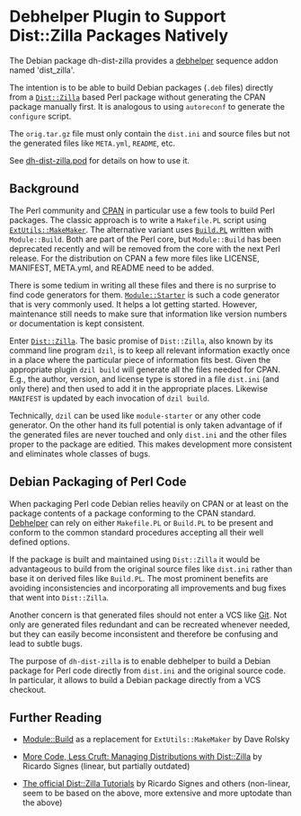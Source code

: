Debhelper Plugin to Support Dist::Zilla Packages Natively
=========================================================

The Debian package dh-dist-zilla provides a
[debhelper](http://joeyh.name/code/debhelper/) sequence addon named
'dist_zilla'.

The intention is to be able to build Debian packages (`.deb` files)
directly from a [`Dist::Zilla`](http://dzil.org/) based Perl package
without generating the CPAN package manually first.  It is analogous
to using `autoreconf` to generate the `configure` script.

The `orig.tar.gz` file must only contain the `dist.ini` and source
files but not the generated files like `META.yml`, `README`, etc.

See [dh-dist-zilla.pod](dh-dist-zilla.pod) for details on how to use
it.

Background
----------

The Perl community and [CPAN](http://www.cpan.org/) in particular use
a few tools to build Perl packages.  The classic approach is to
write a `Makefile.PL` script using
[`ExtUtils::MakeMaker`](http://perldoc.perl.org/ExtUtils/MakeMaker.html).
The alternative variant uses
[`Build.PL`](http://perldoc.perl.org/Module/Build.html)
written with `Module::Build`.  Both are part of the Perl core, but
`Module::Build` has been deprecated recently and will be removed from
the core with the next Perl release.  For the distribution on CPAN a
few more files like LICENSE, MANIFEST, META.yml, and README need to be
added.

There is some tedium in writing all these files and there is no
surprise to find code generators for them.
[`Module::Starter`](http://search.cpan.org/dist/Module-Starter/lib/Module/Starter.pm)
is such a code generator that is very commonly used.  It helps a lot
getting started.  However, maintenance still needs to make sure that
information like version numbers or documentation is kept consistent.

Enter [`Dist::Zilla`](http://dzil.org/).  The basic promise of
`Dist::Zilla`, also known by its command line program `dzil`, is to
keep all relevant information exactly once in a place where the
particular piece of information fits best.  Given the appropriate
plugin `dzil build` will generate all the files needed for CPAN.
E.g., the author, version, and license type is stored in a file
`dist.ini` (and only there) and then used to add it in the
appropriate places.  Likewise `MANIFEST` is updated by each
invocation of `dzil build`.

Technically, `dzil` can be used like `module-starter` or any other
code generator.  On the other hand its full potential is only taken
advantage of if the generated files are never touched and only
`dist.ini` and the other files proper to the package are editied.
This makes development more consistent and eliminates whole classes
of bugs.

Debian Packaging of Perl Code
-----------------------------

When packaging Perl code Debian relies heavily on CPAN or at least
on the package contents of a package conforming to the CPAN standard.
[Debhelper](http://joeyh.name/code/debhelper/)
can rely on either `Makefile.PL` or `Build.PL` to be present and
conform to the common standard procedures accepting all their well
defined options.

If the package is built and maintained using `Dist::Zilla` it would
be advantageous to build from the original source files like
`dist.ini` rather than base it on derived files like `Build.PL`.  The
most prominent benefits are avoiding inconsistencies and
incorporating all improvements and bug fixes that went into
`Dist::Zilla`.

Another concern is that generated files should not enter a VCS like
[Git](http://git-scm.com/).  Not only are generated files redundant
and can be recreated whenever needed, but they can easily become
inconsistent and therefore be confusing and lead to subtle bugs.

The purpose of `dh-dist-zilla` is to enable debhelper to build a
Debian package for Perl code directly from `dist.ini` and the
original source code.  In particular, it allows to build a Debian
package directly from a VCS checkout.

Further Reading
---------------

* [Module::Build](http://www.perl.com/pub/2003/02/module1.html) as a
  replacement for `ExtUtils::MakeMaker` by Dave Rolsky

* [More Code, Less Cruft: Managing Distributions with Dist::Zilla](http://www.perl.com/pub/2010/03/more-code-less-cruft-managing-distributions-with-distzilla.html)
  by Ricardo Signes (linear, but partially outdated)

* [The official Dist::Zilla Tutorials](http://dzil.org/tutorial/start.html)
  by Ricardo Signes and others (non-linear, seem to be based on the
  above, more extensive and more uptodate than the above)
